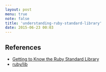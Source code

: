 ```yaml
---
layout: post
menu: true
note: false
title: 'understanding-ruby-standard-library'
date: 2015-06-23 00:03
---
```


## References

- [Getting to Know the Ruby Standard Library](http://www.monkeyandcrow.com/series/ruby_standard_library/)
- [ruby/lib](https://github.com/ruby/ruby/tree/trunk/lib)

